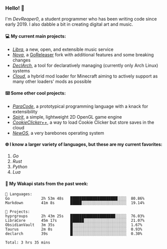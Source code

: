 ### Hello! 👋

I'm _DevReaper0_, a student programmer who has been writing code since early 2019. I also dabble a bit in creating digital art and music.

#### 💻 My current main projects:

-   _[Libra](https://github.com/LibraMusic)_, a new, open, and extensible music service
-   _[Nova](https://github.com/LibraMusic/Nova)_, a [GoReleaser](https://github.com/goreleaser/goreleaser) fork with additional features and some breaking changes
-   _[DeclArch](https://github.com/DevReaper0/declarch)_, a tool for declaratively managing (currently only Arch Linux) systems
-   _[Cloud](https://github.com/CloudLoaderMC/CloudLoader)_, a hybrid mod loader for Minecraft aiming to actively support as many other loaders' mods as possible

#### ⌨️ Some other cool projects:

-   _[ParaCode](https://github.com/ParaCodeLang/ParaCode)_, a prototypical programming language with a knack for extensibility
-   _[Spirit](https://gitlab.com/DevReaper0/SpiritEngine)_, a simple, lightweight 2D OpenGL game engine
-   _[CookieClicker++](https://github.com/DevReaper0/CookieClickerPlusPlus)_, a way to load Cookie Clicker but store saves in the cloud
-   _[NewOS](https://github.com/DevReaper0/NewOS)_, a very barebones operating system

#### 🌐 I know a larger variety of languages, but these are my current favorites:

1. _Go_
2. _Rust_
3. _Python_
4. _Lua_

#### 📡 My Wakapi stats from the past week:

```text
💾 Languages:
Go              2h 53m 48s   █████████████████████░░░░  80.86%
Markdown        41m 8s       █████░░░░░░░░░░░░░░░░░░░░  19.14%

💼 Projects:
hyprgroups      2h 43m 25s   ████████████████████░░░░░  76.03%
LibraCore       45m 17s      ██████░░░░░░░░░░░░░░░░░░░  21.07%
ObsidianVault   3m 35s       █░░░░░░░░░░░░░░░░░░░░░░░░  1.67%
Taurus          2m 0s        █░░░░░░░░░░░░░░░░░░░░░░░░  0.93%
declarch        39s          █░░░░░░░░░░░░░░░░░░░░░░░░  0.30%

Total: 3 hrs 35 mins
```
